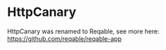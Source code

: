 # HttpCanary
HttpCanary was renamed to Reqable, see more here:
https://github.com/reqable/reqable-app
